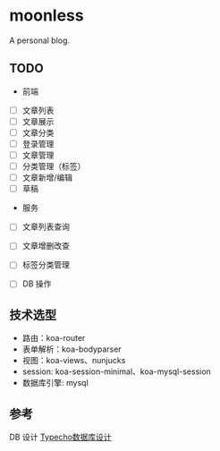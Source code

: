 # moonless
A personal blog.

## TODO
* 前端
- [ ] 文章列表
- [ ] 文章展示
- [ ] 文章分类
- [ ] 登录管理
- [ ] 文章管理
- [ ] 分类管理（标签）
- [ ] 文章新增/编辑
- [ ] 草稿

* 服务
- [ ] 文章列表查询
- [ ] 文章增删改查
- [ ] 标签分类管理
- [ ] DB 操作


## 技术选型

- 路由：koa-router
- 表单解析：koa-bodyparser
- 视图：koa-views、nunjucks
- session: koa-session-minimal、koa-mysql-session
- 数据库引擎: mysql


## 参考
DB 设计 [Typecho数据库设计](http://docs.typecho.org/database)


